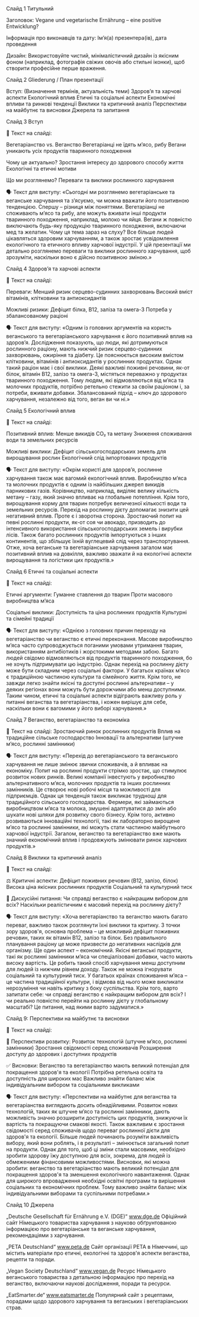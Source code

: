Слайд 1
Титульний 

Заголовок:
Vegane und vegetarische Ernährung – eine positive Entwicklung?

Інформація про виконавців та дату:
Ім’я(а) презентера(ів), дата проведення

Дизайн:
Використовуйте чистий, мінімалістичний дизайн із якісним фоном (наприклад, фотографія свіжих овочів або стильні іконки), щоб створити професійне перше враження.

Слайд 2
Gliederung / План презентації 

Вступ:
(Визначення термінів, актуальність теми)
Здоров’я та харчові аспекти
Екологічний вплив
Етичні та соціальні аспекти
Економічні впливи та ринкові тенденції
Виклики та критичний аналіз
Перспективи на майбутнє та висновки
Джерела та запитання

Слайд 3
Вступ

📌 Текст на слайді:

Вегетаріанство vs. Веганство
Вегетаріанці не їдять м’ясо, рибу
Вегани уникають усіх продуктів тваринного походження

Чому це актуально?
Зростання інтересу до здорового способу життя
Екологічні та етичні мотиви

Що ми розглянемо?
Переваги та виклики рослинного харчування

🗣 Текст для виступу:
«Сьогодні ми розглянемо вегетаріанське та веганське харчування та з’ясуємо, чи можна вважати його позитивною тенденцією.
Спершу – різниця між поняттями. Вегетаріанці не споживають м’ясо та рибу, але можуть вживати інші продукти тваринного походження, наприклад, молоко чи яйця. Вегани ж повністю виключають будь-яку продукцію тваринного походження, включаючи мед та желатин.
Чому ця тема зараз на слуху? Все більше людей цікавляться здоровим харчуванням, а також зростає усвідомлення екологічного та етичного впливу харчової індустрії.
У цій презентації ми детально розглянемо переваги та виклики рослинного харчування, щоб зрозуміти, наскільки воно є дійсно позитивною зміною.»

Слайд 4
Здоров’я та харчові аспекти

📌 Текст на слайді:

Переваги:
Менший ризик серцево-судинних захворювань
Високий вміст вітамінів, клітковини та антиоксидантів

Можливі ризики:
Дефіцит білка, B12, заліза та омега-3
Потреба у збалансованому раціоні

🗣 Текст для виступу:
«Одним із головних аргументів на користь веганського та вегетаріанського харчування є його позитивний вплив на здоров’я.
Дослідження показують, що люди, які дотримуються рослинного раціону, мають нижчий ризик серцево-судинних захворювань, ожиріння та діабету. Це пояснюється високим вмістом клітковини, вітамінів і антиоксидантів у рослинних продуктах.
Однак такий раціон має і свої виклики. Деякі важливі поживні речовини, як-от білок, вітамін B12, залізо та омега-3, містяться переважно у продуктах тваринного походження. Тому людям, які відмовляються від м’яса та молочних продуктів, потрібно ретельно стежити за своїм раціоном і, за потреби, вживати добавки.
Збалансований підхід – ключ до здорового харчування, незалежно від того, веган ви чи ні.»

Слайд 5
Екологічний вплив

📌 Текст на слайді:

Позитивний вплив:
Менше викидів CO₂ та метану
Зниження споживання води та земельних ресурсів

Можливі виклики:
Дефіцит сільськогосподарських земель для вирощування рослин
Екологічний слід імпортованих продуктів

🗣 Текст для виступу:
«Окрім користі для здоров’я, рослинне харчування також має вагомий екологічний вплив.
Виробництво м’яса та молочних продуктів є одним із найбільших джерел викидів парникових газів. Корівництво, наприклад, виділяє велику кількість метану – газу, який значно впливає на глобальне потепління. Крім того, вирощування корму для тварин потребує величезної кількості води та земельних ресурсів. Перехід на рослинну дієту допомагає знизити цей негативний вплив.
Проте є і зворотна сторона. Зростаючий попит на певні рослинні продукти, як-от соя чи авокадо, призводить до інтенсивного використання сільськогосподарських земель і вирубки лісів. Також багато рослинних продуктів імпортуються з інших континентів, що збільшує їхній вуглецевий слід через транспортування.
Отже, хоча веганське та вегетаріанське харчування загалом має позитивний вплив на довкілля, важливо зважати й на екологічні аспекти вирощування та логістики цих продуктів.»

Слайд 6
Етичні та соціальні аспекти

📌 Текст на слайді:

Етичні аргументи:
Гуманне ставлення до тварин
Проти масового виробництва м’яса

Соціальні виклики:
Доступність та ціна рослинних продуктів
Культурні та сімейні традиції

🗣 Текст для виступу:
«Однією з головних причин переходу на вегетаріанство чи веганство є етичні переконання.
Масове виробництво м’яса часто супроводжується поганими умовами утримання тварин, використанням антибіотиків і жорстокими методами забою. Багато людей свідомо відмовляються від продуктів тваринного походження, бо не хочуть підтримувати цю індустрію.
Однак перехід на рослинну дієту може бути складним через соціальні фактори. У багатьох країнах м’ясо є традиційною частиною культури та сімейного життя. Крім того, не завжди легко знайти якісні та доступні рослинні альтернативи – у деяких регіонах вони можуть бути дорожчими або менш доступними.
Таким чином, етичні та соціальні аспекти відіграють важливу роль у питанні веганства та вегетаріанства, і кожен вирішує для себе, наскільки вони є вагомими у його виборі харчування.»

Слайд 7
Веганство, вегетаріанство та економіка

📌 Текст на слайді:
Зростаючий ринок рослинних продуктів
Вплив на традиційне сільське господарство
Інновації та альтернативи (штучне м’ясо, рослинні замінники)

🗣 Текст для виступу:
«Перехід до вегетаріанського та веганського харчування не лише змінює звички споживачів, а й впливає на економіку.
Попит на рослинні продукти стрімко зростає, що стимулює розвиток нових ринків. Великі компанії інвестують у виробництво альтернативного м’яса, молочних продуктів та інших рослинних замінників. Це створює нові робочі місця та можливості для підприємців.
Однак ця тенденція також викликає труднощі для традиційного сільського господарства. Фермери, які займаються виробництвом м’яса та молока, змушені адаптуватися до змін або шукати нові шляхи для розвитку свого бізнесу.
Крім того, активно розвиваються інноваційні технології, такі як лабораторно вирощене м’ясо та рослинні замінники, які можуть стати частиною майбутнього харчової індустрії.
Загалом, веганство та вегетаріанство вже мають значний економічний вплив і продовжують змінювати ринок харчових продуктів.»

Слайд 8
Виклики та критичний аналіз

📌 Текст на слайді:

⚖ Критичні аспекти:
Дефіцит поживних речовин (B12, залізо, білок)
Висока ціна якісних рослинних продуктів
Соціальний та культурний тиск

🔎 Дискусійні питання:
Чи справді веганство є найкращим вибором для всіх?
Наскільки реалістичним є масовий перехід на рослинну дієту?

🗣 Текст для виступу:
«Хоча вегетаріанство та веганство мають багато переваг, важливо також розглянути їхні виклики та критику.
З точки зору здоров'я, основна проблема – це можливий дефіцит поживних речовин, таких як вітамін B12, залізо та білок. Без правильного планування раціону це може призвести до негативних наслідків для організму.
Ще один аспект – економічний. Якісні веганські продукти, такі як рослинні замінники м’яса чи спеціалізовані добавки, часто мають високу вартість. Це робить такий спосіб харчування менш доступним для людей із нижчим рівнем доходу.
Також не можна ігнорувати соціальний та культурний тиск. У багатьох країнах споживання м’яса – це частина традиційної культури, і відмова від нього може викликати нерозуміння чи навіть критику з боку суспільства.
Крім того, варто запитати себе: чи справді веганство є найкращим вибором для всіх? І чи реально повністю перейти на рослинну дієту у глобальному масштабі? Це питання, над якими варто задуматися.»

Слайд 9: Перспективи на майбутнє та висновки

📌 Текст на слайді:

🔮 Перспективи розвитку:
Розвиток технологій (штучне м’ясо, рослинні замінники)
Зростання свідомості серед споживачів
Розширення доступу до здорових і доступних продуктів

✅ Висновки:
Веганство та вегетаріанство мають великий потенціал для покращення здоров'я та екології
Потрібна ретельна освіта та доступність для широких мас
Важливо знайти баланс між індивідуальним вибором та соціальними викликами

🗣 Текст для виступу:
«Перспективи на майбутнє для веганства та вегетаріанства виглядають досить обнадійливими. Розвиток нових технологій, таких як штучне м’ясо та рослинні замінники, дають можливість значно розширити доступність цих продуктів, знижуючи їх вартість та покращуючи смакові якості.
Також важливим є зростання свідомості серед споживачів щодо переваг рослинної дієти для здоров'я та екології. Більше людей починають розуміти важливість вибору, який вони роблять, і в результаті – змінюється загальний попит на продукти.
Однак для того, щоб ці зміни стали масовими, необхідно зробити здорову їжу доступною для всіх, зокрема, для людей із обмеженими фінансовими можливостями.
Висновки, які можна зробити: веганство та вегетаріанство мають великий потенціал для покращення здоров'я та зменшення екологічного навантаження. Однак для широкого впровадження необхідні освітні програми та вирішення соціальних та економічних проблем. Тому важливо знайти баланс між індивідуальними виборами та суспільними потребами.»

Слайд 10 
Джерела

„Deutsche Gesellschaft für Ernährung e.V. (DGE)“
www.dge.de
Офіційний сайт Німецького товариства харчування з науково обґрунтованою інформацією про вегетаріанське та веганське харчування, рекомендаціями з харчування.

„PETA Deutschland“
www.peta.de
Сайт організації PETA в Німеччині, що містить матеріали про етичні, екологічні та здоров'я аспекти веганства, рецепти та поради.

„Vegan Society Deutschland“
www.vegan.de
Ресурс Німецького веганського товариства з детальною інформацією про перехід на веганство, включаючи наукові дослідження, поради та ресурси.

„EatSmarter.de“
www.eatsmarter.de
Популярний сайт з рецептами, порадами щодо здорового харчування та веганських і вегетаріанських страв.